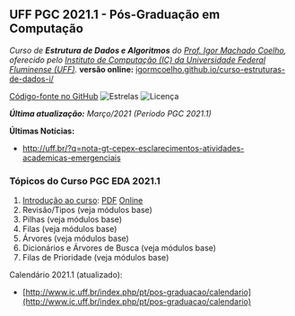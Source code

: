 
<link href="http://github.com/yrgoldteeth/darkdowncss/raw/master/darkdown.css" rel="stylesheet"></link> 

## UFF PGC 2021.1 - Pós-Graduação em Computação

_Curso de **Estrutura de Dados e Algoritmos** do [Prof. Igor Machado Coelho](https://igormcoelho.github.io), oferecido pelo [Instituto de Computação (IC) da Universidade Federal Fluminense (UFF)](http://www.ic.uff.br)._ **versão online:** [igormcoelho.github.io/curso-estruturas-de-dados-i/](https://igormcoelho.github.io/curso-estruturas-de-dados-i/)

[Código-fonte no GitHub](https://github.com/igormcoelho/curso-estruturas-de-dados-i)
![Estrelas](https://img.shields.io/github/stars/igormcoelho/curso-estruturas-de-dados-i)
![Licença](https://img.shields.io/github/license/igormcoelho/curso-estruturas-de-dados-i)

_**Última atualização:** Março/2021 (Período PGC 2021.1)_


**Últimas Notícias:**

- http://uff.br/?q=nota-gt-cepex-esclarecimentos-atividades-academicas-emergenciais

### Tópicos do Curso PGC EDA 2021.1

1. [Introdução ao curso](../slides/0-intro-curso-uff-pgc-eda-2021-1/0-intro-curso.md): [PDF](../slides/0-intro-curso-uff-pgc-eda-2021-1/0-intro-curso.pdf) [Online](https://igormcoelho.github.io/curso-estruturas-de-dados-i/slides/0-intro-curso-uff-pgc-eda-2021-1/index.html)
1. Revisão/Tipos (veja módulos base)
1. Pilhas (veja módulos base)
1. Filas (veja módulos base)
1. Árvores (veja módulos base)
1. Dicionários e Árvores de Busca (veja módulos base)
1. Filas de Prioridade (veja módulos base)


Calendário 2021.1 (atualizado):
   - [http://www.ic.uff.br/index.php/pt/pos-graduacao/calendario](http://www.ic.uff.br/index.php/pt/pos-graduacao/calendario)

